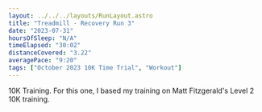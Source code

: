 ```yaml
---
layout: ../../../layouts/RunLayout.astro
title: "Treadmill - Recovery Run 3"
date: "2023-07-31"
hoursOfSleep: "N/A"
timeElapsed: "30:02"
distanceCovered: "3.22"
averagePace: "9:20"
tags: ["October 2023 10K Time Trial", "Workout"]
---
```


10K Training. For this one, I based my training on Matt Fitzgerald's Level 2 10K training.
